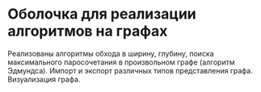 # Оболочка для реализации алгоритмов на графах

Реализованы алгоритмы обхода в ширину, глубину, поиска максимального паросочетания в произвольном графе (алгоритм Эдмундса). Импорт и экспорт различных типов представления графа. Визуализация графа.
